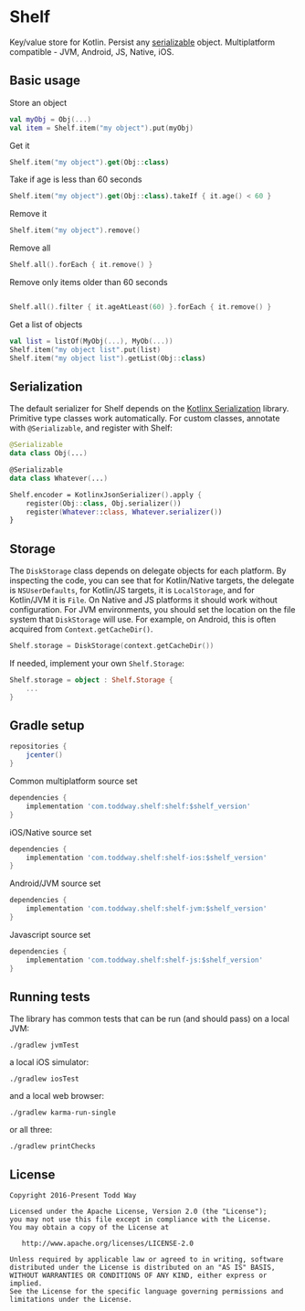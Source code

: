 # Shelf
Key/value store for Kotlin. Persist any [serializable](https://github.com/Kotlin/kotlinx.serialization) object.  Multiplatform compatible - JVM, Android, JS, Native, iOS.  
 
## Basic usage

Store an object
```kotlin
val myObj = Obj(...)
val item = Shelf.item("my object").put(myObj)
```

Get it
```kotlin
Shelf.item("my object").get(Obj::class)
```

Take if age is less than 60 seconds
```kotlin
Shelf.item("my object").get(Obj::class).takeIf { it.age() < 60 }
```

Remove it
```kotlin
Shelf.item("my object").remove()
```

Remove all
```kotlin
Shelf.all().forEach { it.remove() }
```

Remove only items older than 60 seconds
```kotlin

Shelf.all().filter { it.ageAtLeast(60) }.forEach { it.remove() }
```

Get a list of objects
```kotlin
val list = listOf(MyObj(...), MyOb(...))
Shelf.item("my object list".put(list)
Shelf.item("my object list").getList(Obj::class)
```

## Serialization
The default serializer for Shelf depends on the [Kotlinx Serialization](https://github.com/Kotlin/kotlinx.serialization) library.
Primitive type classes work automatically.
For custom classes, annotate with `@Serializable`, and register with Shelf:
```kotlin
@Serializable
data class Obj(...)

@Serializable
data class Whatever(...)

Shelf.encoder = KotlinxJsonSerializer().apply {
    register(Obj::class, Obj.serializer())
    register(Whatever::class, Whatever.serializer())
}
```

## Storage
The `DiskStorage` class depends on delegate objects for each platform.
By inspecting the code, you can see that
for Kotlin/Native targets, the delegate is `NSUserDefaults`,
for Kotlin/JS targets, it is `LocalStorage`,
and for Kotlin/JVM it is `File`.
On Native and JS platforms it should work without configuration.
For JVM environments, you should set the location on the file system that `DiskStorage` will use.
For example, on Android, this is often acquired from `Context.getCacheDir()`.

```kotlin
Shelf.storage = DiskStorage(context.getCacheDir())
```

If needed, implement your own `Shelf.Storage`:

```kotlin
Shelf.storage = object : Shelf.Storage {
    ...
}
```


## Gradle setup

```groovy
repositories {
    jcenter()
}
```    

Common multiplatform source set
```groovy
dependencies {
    implementation 'com.toddway.shelf:shelf:$shelf_version'
}
```

iOS/Native source set
```groovy
dependencies {
    implementation 'com.toddway.shelf:shelf-ios:$shelf_version'
}
```

Android/JVM source set
```groovy
dependencies {
    implementation 'com.toddway.shelf:shelf-jvm:$shelf_version'
}
```

Javascript source set
```groovy
dependencies {
    implementation 'com.toddway.shelf:shelf-js:$shelf_version'
}
```



## Running tests
The library has common tests that can be run (and should pass) on a local JVM:

```
./gradlew jvmTest
```
 
a local iOS simulator:
```
./gradlew iosTest
```
  
and a local web browser:
```
./gradlew karma-run-single
```
or all three:
```
./gradlew printChecks
```

License
-------

    Copyright 2016-Present Todd Way

    Licensed under the Apache License, Version 2.0 (the "License");
    you may not use this file except in compliance with the License.
    You may obtain a copy of the License at

       http://www.apache.org/licenses/LICENSE-2.0

    Unless required by applicable law or agreed to in writing, software
    distributed under the License is distributed on an "AS IS" BASIS,
    WITHOUT WARRANTIES OR CONDITIONS OF ANY KIND, either express or implied.
    See the License for the specific language governing permissions and
    limitations under the License.